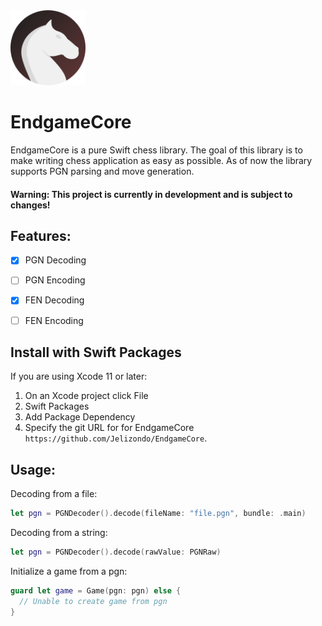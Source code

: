 <img src="EndgameCore.png" width="120" height="120"/>

# EndgameCore

EndgameCore is a pure Swift chess library. The goal of this library is to make writing chess application as easy as possible. As of now the library supports PGN parsing and move generation.


#### Warning: This project is currently in development and is subject to changes!

## Features:

* [x] PGN Decoding
* [ ] PGN Encoding
* [x] FEN Decoding
* [ ] FEN Encoding


## Install with Swift Packages

If you are using Xcode 11 or later:

1. On an Xcode project click File
2. Swift Packages
3. Add Package Dependency
4. Specify the git URL for for EndgameCore ```https://github.com/Jelizondo/EndgameCore```.

## Usage:

Decoding from a file:

```Swift
let pgn = PGNDecoder().decode(fileName: "file.pgn", bundle: .main)
```
Decoding from a string:
```Swift
let pgn = PGNDecoder().decode(rawValue: PGNRaw)
```

Initialize a game from a pgn:

```Swift
guard let game = Game(pgn: pgn) else {
  // Unable to create game from pgn
}
```
